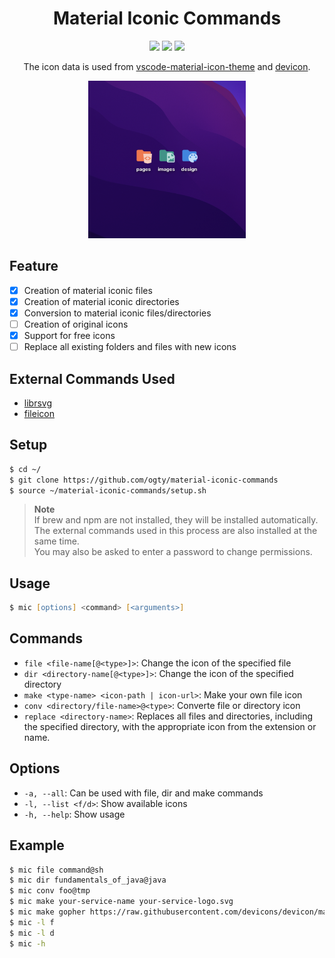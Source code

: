 <h1 align="center">Material Iconic Commands</h1>

<p align="center">
 <img src="https://img.shields.io/github/repo-size/ogty/material-iconic-commands?style=for-the-badge" />
 <img src="https://img.shields.io/github/directory-file-count/ogty/material-iconic-commands?style=for-the-badge" />
 <img src="https://img.shields.io/github/license/ogty/material-iconic-commands?style=for-the-badge" />
</p>

<p align="center">
  The icon data is used from <a href="https://github.com/PKief/vscode-material-icon-theme">vscode-material-icon-theme</a> and <a href="https://github.com/devicons/devicon/">devicon</a>.
</p>

<div align="center">
 <img src="./sample.png" alt="sample" width="50%" />
</div>

## Feature

- [x] Creation of material iconic files
- [x] Creation of material iconic directories
- [x] Conversion to material iconic files/directories
- [ ] Creation of original icons
- [x] Support for free icons
- [ ] Replace all existing folders and files with new icons

## External Commands Used

- [librsvg](https://wiki.gnome.org/Projects/LibRsvg)
- [fileicon](https://www.npmjs.com/package/fileicon)

## Setup

```zsh
$ cd ~/
$ git clone https://github.com/ogty/material-iconic-commands
$ source ~/material-iconic-commands/setup.sh
```

> **Note**  
> If brew and npm are not installed, they will be installed automatically.  
> The external commands used in this process are also installed at the same time.  
> You may also be asked to enter a password to change permissions.

## Usage

```zsh
$ mic [options] <command> [<arguments>]
```

## Commands

- `file <file-name[@<type>]>`: Change the icon of the specified file
- `dir <directory-name[@<type>]>`: Change the icon of the specified directory
- `make <type-name> <icon-path | icon-url>`: Make your own file icon
- `conv <directory/file-name>@<type>`: Converte file or directory icon
- `replace <directory-name>`: Replaces all files and directories, including the specified directory, with the appropriate icon from the extension or name.

## Options

- `-a, --all`: Can be used with file, dir and make commands
- `-l, --list <f/d>`: Show available icons
- `-h, --help`: Show usage

## Example

```zsh
$ mic file command@sh
$ mic dir fundamentals_of_java@java
$ mic conv foo@tmp
$ mic make your-service-name your-service-logo.svg
$ mic make gopher https://raw.githubusercontent.com/devicons/devicon/master/icons/go/go-original.svg
$ mic -l f
$ mic -l d
$ mic -h
```
